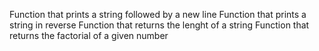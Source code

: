 Function that prints a string followed by a new line
Function that prints a string in reverse
Function that returns the lenght of a string
Function that returns the factorial of a given number
